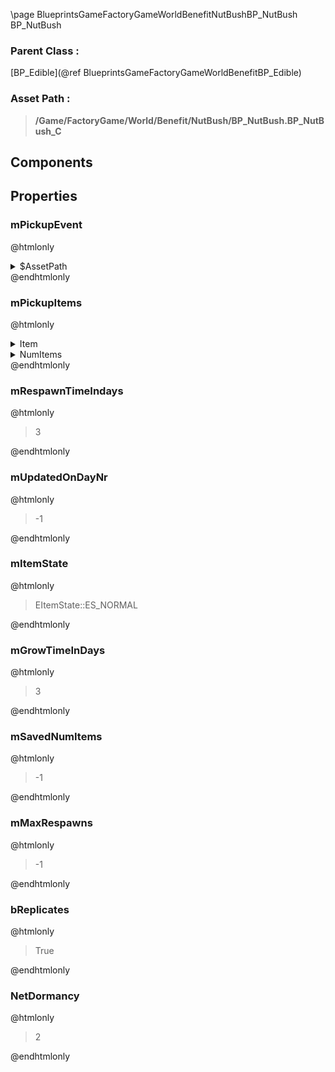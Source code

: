 \page BlueprintsGameFactoryGameWorldBenefitNutBushBP_NutBush BP_NutBush
### Parent Class :
[BP_Edible](@ref BlueprintsGameFactoryGameWorldBenefitBP_Edible)
### Asset Path :
<b><blockquote>/Game/FactoryGame/World/Benefit/NutBush/BP_NutBush.BP_NutBush_C</blockquote></b>
## Components

## Properties

### mPickupEvent
@htmlonly
<details>
 <summary>$AssetPath</summary>
<b><a href="_blueprints_game_factory_game_world_environment_audio_play__w__pickup__consumable__nut.html"><blockquote>Play_W_Pickup_Consumable_Nut</blockquote></a></b>
</details>
@endhtmlonly

### mPickupItems
@htmlonly
<details>
 <summary>Item</summary>
<details>
 <summary>ItemClass</summary>
<b><a href="_blueprints_game_factory_game_resource_environment_nut_desc__nut.html"><blockquote>Desc_Nut</blockquote></a></b>
</details>
<details>
 <summary>ItemState</summary>
<details>
 <summary>ActorPtr</summary>
<details>
 <summary>$Empty</summary>
<blockquote>True</blockquote>
</details>
</details>
</details>
</details>
<details>
 <summary>NumItems</summary>
<blockquote>5</blockquote>
</details>
@endhtmlonly

### mRespawnTimeIndays
@htmlonly
<blockquote>3</blockquote>
@endhtmlonly

### mUpdatedOnDayNr
@htmlonly
<blockquote>-1</blockquote>
@endhtmlonly

### mItemState
@htmlonly
<blockquote>EItemState::ES_NORMAL</blockquote>
@endhtmlonly

### mGrowTimeInDays
@htmlonly
<blockquote>3</blockquote>
@endhtmlonly

### mSavedNumItems
@htmlonly
<blockquote>-1</blockquote>
@endhtmlonly

### mMaxRespawns
@htmlonly
<blockquote>-1</blockquote>
@endhtmlonly

### bReplicates
@htmlonly
<blockquote>True</blockquote>
@endhtmlonly

### NetDormancy
@htmlonly
<blockquote>2</blockquote>
@endhtmlonly

